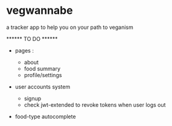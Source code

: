 # vegwannabe
a tracker app to help you on your path to veganism

****** TO DO ******
- pages :
    - about
    - food summary
    - profile/settings

- user accounts system
    - signup
    - check jwt-extended to revoke tokens when user logs out

- food-type autocomplete
